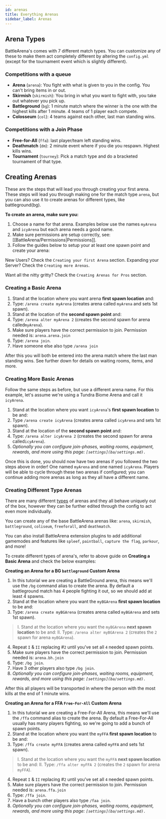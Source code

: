 ```yaml
---
id: arenas
title: Everything Arenas
sidebar_label: Arenas
---
```

## Arena Types

BattleArena's comes with 7 different match types. You can customize any of these to make them act completely different by altering the `config.yml` (except for the tournament event which is slightly different).

### Competitions with a queue
* **Arena** (`arena`): You fight with what is given to you in the config. You can't bring items in or out.
* **Skirmish** (`skirmish`): You bring in what you want to fight with, you take out whatever you pick up.
* **Battleground** (`bg`): 1 minute match where the winner is the one with the highest kills after 1 minute. 4 teams of 1 player each compete.
* **Colosseum** (`col`): 4 teams against each other, last man standing wins.

### Competitions with a Join Phase
* **Free-for-All** (`ffa`): last player/team left standing wins.
* **Deathmatch** (`dm`): 2 minute event where if you die you respawn. Highest kills wins.
* **Tournament** (`tourney`): Pick a match type and do a bracketed tournament of that type.

## Creating Arenas

These are the steps that will lead you through creating your first arena.  These steps will lead you through making one for the match type `arena`, but you can also use it to create arenas for different types, like battleground(bg).

**To create an arena, make sure you:**
1. Choose a name for that arena. Examples below use the names `myArena` and `icyArena` but each arena needs a good name.
2. Make sure permissions are setup correctly, see: [[BattleArena/Permissions|Permissions]].
3. Follow the guides below to setup your at least one spawn point and create your arena:

New Users? Check the `Creating your first Arena` section.
Expanding your Server? Check the `Creating more Arenas`.

Want all the nitty gritty? Check the `Creating Arenas for Pros` section.

### Creating a Basic Arena

1. Stand at the location where you want arena **first spawn location** and:
2. Type: `/arena create myArena` (creates arena called `myArena` and sets 1st spawn).
3. Stand at the location  of the **second spawn point** and:
4. Type: `/arena alter myArena 2` (creates the second spawn for arena called`myArena`).
5. Make sure players have the correct permission to join. Permission needed is: `arena.arena.join`
6. Type: `/arena join`.
7. Have someone else also type `/arena join`

After this you will both be entered into the arena match where the last man standing wins. See further down for details on waiting rooms, items, and more.

### Creating More Basic Arenas

Follow the same steps as before, but use a different arena name.  For this example, let's assume we're using a Tundra Biome Arena and call it `icyArena`.  

1. Stand at the location where you want `icyArena`'s **first spawn location** to be and:
2. Type `/arena create icyArena` (creates arena called `icyArena` and sets 1st spawn).
3. Stand at the location  of the **second spawn point** and:
4. Type: `/arena alter icyArena 2` (creates the second spawn for arena called`icyArena`).
5. *Optionally you can configure join-phases, waiting rooms, equipment, rewards, and more using this page: `[settings](ba/settings.md).`*

Once this is done, you should now have two arenas if you followed the two steps above in order! One named `myArena` and one named `icyArena`.  Players will be able to cycle through these two arenas if configured; you can continue adding more arenas as long as they all have a different name.

### Creating Different Type Arenas

There are many different [types](https://docs.battleplugins.org/docs/ba/arenas#arena-types) of arenas and they all behave uniquely out of the box, however they can be further edited through the config to act even more individually.

You can create any of the base BattleArena arenas like: `arena`, `skirmish`, `battleground`, `coliseum`, `freeforall`, and `deathmatch`. 

You can also install BattleArena extension plugins to add additional gamemodes and features like `spleef`, `paintball`, `capture the flag`, `parkour`, and more!

To create different types of arena's, refer to above guide on **Creating a Basic Arena** and check the below examples:

**Creating an Arena for a BG `battleground` Custom Arena**
1. In this tutorial we are creating a BattleGround arena, this means we'll use the `/bg` command alias to create the arena. By default a battleground match has 4 people fighting it out, so we should add at least 4 spawns.
2. Stand at the location where you want the `myBGArena` **first spawn location** to be and:
3. Type: `/arena create myBGArena` (creates arena called `myBGArena` and sets 1st spawn).

> I. Stand at the location where you want the `myBGArena` **next spawn location** to be and:
> II. Type: `/arena alter myBGArena 2`  (creates the `2` spawn for arena `myBGArena`).

4. Repeat `I` & `II` replacing #`2` until you've set all `4` needed spawn points.
5. Make sure players have the correct permission to join. Permission needed is: `arena.bh.join`
6. Type: `/bg join`.
7. Have 3 other players also type `/bg join`.
8. *Optionally you can configure join-phases, waiting rooms, equipment, rewards, and more using this page: `[settings](ba/settings.md).`*

After this all players will be transported in where the person with the most kills at the end of 1 minute wins. 

**Creating an Arena for a FFA `Free-For-All` Custom Arena**
1. In this tutorial we are creating a Free-For-All Arena, this means we'll use the `/ffa` command alias to create the arena. By default a Free-For-All usually has many players fighting, so we're going to add a bunch of spawn points.
2. Stand at the location where you want the `myFFA` **first spawn location** to be and:
3. Type: `/ffa create myFFA` (creates arena called `myFFA` and sets 1st spawn).

> I. Stand at the location where you want the `myFFA` **next spawn location** to be and:
> II. Type: `/ffa alter myFFA 2`  (creates the `2` spawn for arena `myFFA`).

4. Repeat `I` & `II` replacing #`2` until you've set all `4` needed spawn points.
5. Make sure players have the correct permission to join. Permission needed is: `arena.ffa.join`
6. Type: `/ffa join`.
7. Have a bunch other players also type `/faa join`.
8.  *Optionally you can configure join-phases, waiting rooms, equipment, rewards, and more using this page: `[settings](ba/settings.md).`*
